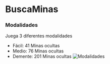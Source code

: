 # BuscaMinas
### Modalidades
Juega 3 diferentes modalidades
- Fácil: 41 Minas ocultas
- Medio: 76 Minas ocultas
- Demente: 201 Minas ocultas
![Modalidades](C:\Users\Angel\Desktop\modalidades.JPG?raw=true "Title")
